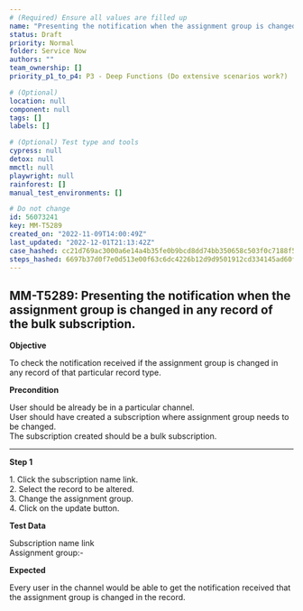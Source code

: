 ```yaml
---
# (Required) Ensure all values are filled up
name: "Presenting the notification when the assignment group is changed in any record of the bulk subscription."
status: Draft
priority: Normal
folder: Service Now
authors: ""
team_ownership: []
priority_p1_to_p4: P3 - Deep Functions (Do extensive scenarios work?)

# (Optional)
location: null
component: null
tags: []
labels: []

# (Optional) Test type and tools
cypress: null
detox: null
mmctl: null
playwright: null
rainforest: []
manual_test_environments: []

# Do not change
id: 56073241
key: MM-T5289
created_on: "2022-11-09T14:00:49Z"
last_updated: "2022-12-01T21:13:42Z"
case_hashed: cc21d769ac3000a6e14a4b35fe0b9bcd8dd74bb350658c503f0c7188f5bd71d5d2e4f38ab42849d5d57bc52afd83d18a
steps_hashed: 6697b37d0f7e0d513e00f63c6dc4226b12d9d9501912cd334145ad60f5bc3c5a10e7711cc58cfdf3dfff74a690247ce3
---
```


<!-- (Auto-generated) Based on frontmatter's "key" and "name" -->

## MM-T5289: Presenting the notification when the assignment group is changed in any record of the bulk subscription.

**Objective**

To check the notification received if the assignment group is changed in any record of that particular record type.

**Precondition**

User should be already be in a particular channel.\
User should have created a subscription where assignment group needs to be changed.\
The subscription created should be a bulk subscription.

---

**Step 1**

1\. Click the subscription name link.\
2\. Select the record to be altered.\
3\. Change the assignment group.\
4\. Click on the update button.

**Test Data**

Subscription name link\
Assignment group:-

**Expected**

Every user in the channel would be able to get the notification received that the assignment group is changed in the record.
